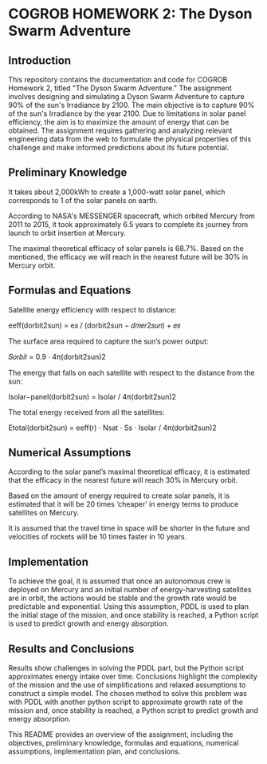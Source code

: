 # COGROB HOMEWORK 2: The Dyson Swarm Adventure

## Introduction

This repository contains the documentation and code for COGROB Homework 2, titled "The Dyson Swarm Adventure." The assignment involves designing and simulating a Dyson Swarm Adventure to capture 90% of the sun's Irradiance by 2100. The main objective is to capture 90% of the sun's Irradiance by the year 2100. Due to limitations in solar panel efficiency, the aim is to maximize the amount of energy that can be obtained. The assignment requires gathering and analyzing relevant engineering data from the web to formulate the physical properties of this challenge and make informed predictions about its future potential.

## Preliminary Knowledge

It takes about 2,000kWh to create a 1,000-watt solar panel, which corresponds to 1 of the solar panels on earth.

According to NASA's MESSENGER spacecraft, which orbited Mercury from 2011 to 2015, it took approximately 6.5 years to complete its journey from launch to orbit insertion at Mercury.

The maximal theoretical efficacy of solar panels is 68.7%. Based on the mentioned, the efficacy we will reach in the nearest future will be 30% in Mercury orbit.

## Formulas and Equations

Satellite energy efficiency with respect to distance:

eeff(dorbit2sun) = e𝑠 / (dorbit2sun − 𝑑𝑚𝑒𝑟2𝑠𝑢𝑛) + 𝑒𝑠

The surface area required to capture the sun’s power output:

𝑆𝑜𝑟𝑏𝑖𝑡 = 0.9 ⋅ 4π(dorbit2sun)2

The energy that falls on each satellite with respect to the distance from the sun:

Isolar−panel(dorbit2sun) = Isolar / 4π(dorbit2sun)2

The total energy received from all the satellites:

Etotal(dorbit2sun) = eeff(r) ⋅ Nsat ⋅ Ss ⋅ Isolar / 4π(dorbit2sun)2

## Numerical Assumptions

According to the solar panel’s maximal theoretical efficacy, it is estimated that the efficacy in the nearest future will reach 30% in Mercury orbit.

Based on the amount of energy required to create solar panels, it is estimated that it will be 20 times ‘cheaper’ in energy terms to produce satellites on Mercury.

It is assumed that the travel time in space will be shorter in the future and velocities of rockets will be 10 times faster in 10 years.

## Implementation

To achieve the goal, it is assumed that once an autonomous crew is deployed on Mercury and an initial number of energy-harvesting satellites are in orbit, the actions would be stable and the growth rate would be predictable and exponential. Using this assumption, PDDL is used to plan the initial stage of the mission, and once stability is reached, a Python script is used to predict growth and energy absorption.

## Results and Conclusions

Results show challenges in solving the PDDL part, but the Python script approximates energy intake over time. Conclusions highlight the complexity of the mission and the use of simplifications and relaxed assumptions to construct a simple model. The chosen method to solve this problem was with PDDL with another python script to approximate growth rate of the mission and, once stability is reached, a Python script to predict growth and energy absorption.

This README provides an overview of the assignment, including the objectives, preliminary knowledge, formulas and equations, numerical assumptions, implementation plan, and conclusions.
